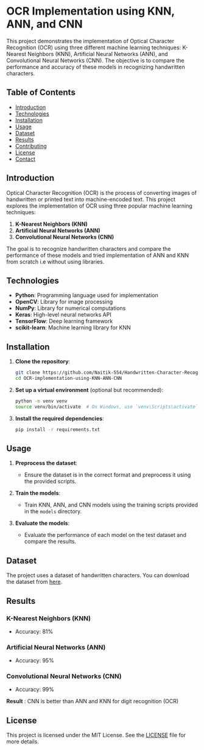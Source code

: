 # OCR Implementation using KNN, ANN, and CNN

This project demonstrates the implementation of Optical Character Recognition (OCR) using three different machine learning techniques: K-Nearest Neighbors (KNN), Artificial Neural Networks (ANN), and Convolutional Neural Networks (CNN). The objective is to compare the performance and accuracy of these models in recognizing handwritten characters.

## Table of Contents

- [Introduction](#introduction)
- [Technologies](#technologies)
- [Installation](#installation)
- [Usage](#usage)
- [Dataset](#dataset)
- [Results](#results)
- [Contributing](#contributing)
- [License](#license)
- [Contact](#contact)

## Introduction

Optical Character Recognition (OCR) is the process of converting images of handwritten or printed text into machine-encoded text. This project explores the implementation of OCR using three popular machine learning techniques:

1. **K-Nearest Neighbors (KNN)**
2. **Artificial Neural Networks (ANN)**
3. **Convolutional Neural Networks (CNN)**

The goal is to recognize handwritten characters and compare the performance of these models and tried implementation of ANN and KNN from scratch i.e without using libraries.

## Technologies

- **Python**: Programming language used for implementation
- **OpenCV**: Library for image processing
- **NumPy**: Library for numerical computations
- **Keras**: High-level neural networks API
- **TensorFlow**: Deep learning framework
- **scikit-learn**: Machine learning library for KNN

## Installation

1. **Clone the repository**:
    ```sh
    git clone https://github.com/Naitik-554/Handwritten-Character-Recognition.git
    cd OCR-implementation-using-KNN-ANN-CNN
    ```

2. **Set up a virtual environment** (optional but recommended):
    ```sh
    python -m venv venv
    source venv/bin/activate  # On Windows, use `venv\Scripts\activate`
    ```

3. **Install the required dependencies**:
    ```sh
    pip install -r requirements.txt
    ```

## Usage

1. **Preprocess the dataset**:
    - Ensure the dataset is in the correct format and preprocess it using the provided scripts.

2. **Train the models**:
    - Train KNN, ANN, and CNN models using the training scripts provided in the `models` directory.

3. **Evaluate the models**:
    - Evaluate the performance of each model on the test dataset and compare the results.

## Dataset

The project uses a dataset of handwritten characters. You can download the dataset from [here](https://www.kaggle.com/datasets/crawford/emnist).

## Results

### K-Nearest Neighbors (KNN)
- Accuracy: 81%

### Artificial Neural Networks (ANN)
- Accuracy: 95%

### Convolutional Neural Networks (CNN)
- Accuracy: 99%

**Result** : CNN is better than ANN and KNN for digit recognition (OCR)

## License

This project is licensed under the MIT License. See the [LICENSE](LICENSE) file for more details.


